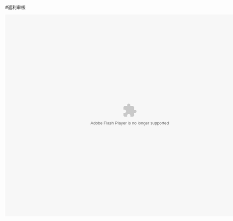 #返利审核

<embed src="http://resource.3cwdb.com/kailong-donghua/V300401201105160200.swf" width="800" height="650"  pluginspage="http://www.macromedia.com/go/getflashplayer" 
type="application/x-shockwave-flash" ></embed>
